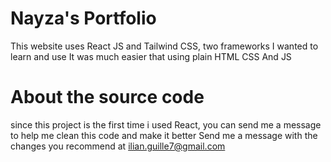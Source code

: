 # Nayza's Portfolio
This website uses React JS and Tailwind CSS, two frameworks I wanted to learn and use 
It was much easier that using plain HTML CSS And JS

# About the source code
since this project is the first time i used React, you can send me a message to help me clean this code and make it better
Send me a message with the changes you recommend at ilian.guille7@gmail.com
